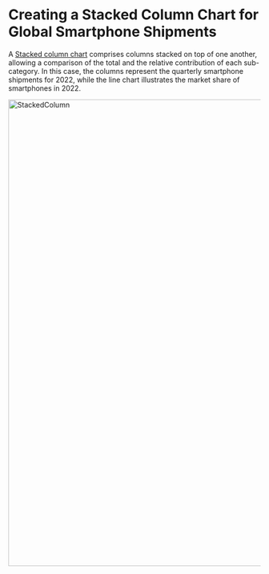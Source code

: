 # Creating a Stacked Column Chart for Global Smartphone Shipments

A [Stacked column chart](https://help.syncfusion.com/maui/cartesian-charts/stackedcolumn) comprises columns stacked on top of one another, allowing a comparison of the total and the relative contribution of each sub-category. In this case, the columns represent the quarterly smartphone shipments for 2022, while the line chart illustrates the market share of smartphones in 2022.

<img width="930" alt="StackedColumn" src="https://github.com/SyncfusionExamples/Creating-a-Stacked-Column-Chart-for-Global-Smartphone-Shipments/assets/102796134/d384b86e-2793-4cf3-a570-b45495d91434">



